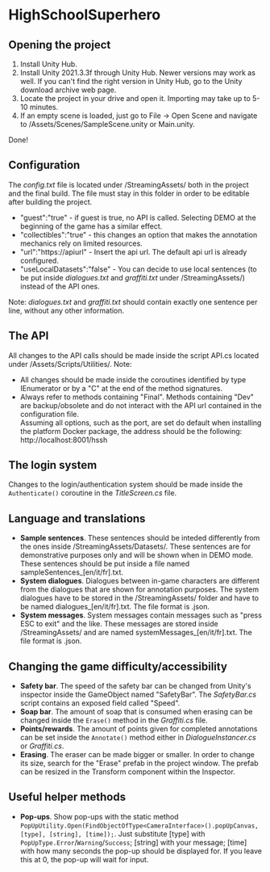 # HighSchoolSuperhero

<h2>Opening the project</h2>
<ol>
  <li>Install Unity Hub.</li>
  <li>Install Unity 2021.3.3f through Unity Hub. Newer versions may work as well. If you can't find the right version in Unity Hub, go to the Unity download archive web page.</li>
  <li>Locate the project in your drive and open it. Importing may take up to 5-10 minutes.</li>
  <li>If an empty scene is loaded, just go to File -> Open Scene and navigate to /Assets/Scenes/SampleScene.unity or Main.unity.</li>
</ol>
Done!

<h2>Configuration</h2>
The <i>config.txt</i> file is located under /StreamingAssets/ both in the project and the final build. The file must stay in this folder in order to be editable after building the project.

<ul>
	<li>"guest":"true" - if guest is true, no API is called. Selecting DEMO at the beginning of the game has a similar effect.</li>
<li>"collectibles":"true" - this changes an option that makes the annotation mechanics rely on limited resources.</li>
	<li>"url":"https://apiurl" - Insert the api url. The default api url is already configured.</li>
<li>"useLocalDatasets":"false" - You can decide to use local sentences (to be put inside <i>dialogues.txt</i> and <i>graffiti.txt</i> under /StreamingAssets/) instead of the API ones.</li>
	</ul>
Note: <i>dialogues.txt</i> and <i>graffiti.txt</i> should contain exactly one sentence per line, without any other information.

<h2>The API</h2>
All changes to the API calls should be made inside the script API.cs located under /Assets/Scripts/Utilities/. Note:
<ul>
<li>All changes should be made inside the coroutines identified by type IEnumerator or by a "C" at the end of the method signatures.</li>
<li>Always refer to methods containing "Final". Methods containing "Dev" are backup/obsolete and do not interact with the API url contained in the configuration file.</li>
Assuming all options, such as the port, are set do default when installing the platform Docker package, the address should be the following: http://localhost:8001/hssh
</ul>

<h2>The login system</h2>
Changes to the login/authentication system should be made inside the <code>Authenticate()</code> coroutine in the <i>TitleScreen.cs</i> file.

<h2>Language and translations</h2>
<ul>
<li><b>Sample sentences</b>. These sentences should be inteded differently from the ones inside /StreamingAssets/Datasets/. These sentences are for demonstrative purposes only and will be shown when in DEMO mode. These sentences should be put inside a file named sampleSentences_[en/it/fr].txt.</li>
<li><b>System dialogues</b>. Dialogues between in-game characters are different from the dialogues that are shown for annotation purposes. The system dialogues have to be stored in the /StreamingAssets/ folder and have to be named dialogues_[en/it/fr].txt. The file format is .json.</li>
<li><b>System messages</b>. System messages contain messages such as "press ESC to exit" and the like. These messages are stored inside /StreamingAssets/ and are named systemMessages_[en/it/fr].txt. The file format is .json.</li>
</ul>

<h2>Changing the game difficulty/accessibility</h2>
<ul>
<li><b>Safety bar</b>. The speed of the safety bar can be changed from Unity's inspector inside the GameObject named "SafetyBar". The <i>SafetyBar.cs</i> script contains an exposed field called "Speed".</li>
<li><b>Soap bar</b>. The amount of soap that is consumed when erasing can be changed inside the <code>Erase()</code> method in the <i>Graffiti.cs</i> file.</li>
<li><b>Points/rewards</b>. The amount of points given for completed annotations can be set inside the <code>Annotate()</code> method either in <i>DialogueInstancer.cs</i> or <i>Graffiti.cs</i>.</li>
<li><b>Erasing</b>. The eraser can be made bigger or smaller. In order to change its size, search for the "Erase" prefab in the project window. The prefab can be resized in the Transform component within the Inspector.
</ul>

<h2>Useful helper methods</h2>
<ul>
<li><b>Pop-ups</b>. Show pop-ups with the static method <code>PopUpUtility.Open(FindObjectOfType&lt;CameraInterface&gt;().popUpCanvas, [type], [string], [time]);</code>.
Just substitute [type] with <code>PopUpType.Error</code>/<code>Warning</code>/<code>Success</code>; [string] with your message; [time] with how many seconds the pop-up should be displayed for. If you leave this at 0, the pop-up will wait for input.</li>
</ul>
